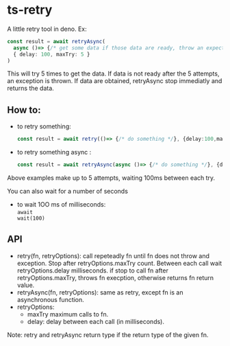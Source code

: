 # ts-retry
A little retry tool in deno. Ex:
```typescript
const result = await retryAsync(
  async ()=> {/* get some data if those data are ready, throw an expection otherwise */}, 
  { delay: 100, maxTry: 5 }
)
```
This will try 5 times to get the data. If data is not ready after the 5 attempts,
an exception is thrown. If data are obtained, retryAsync stop immediatly and returns
the data. 

## How to:
* to retry something: 
  ```typescript
  const result = await retry(()=> {/* do something */}, {delay:100,maxTry:5})
  ```
* to retry something async : 
  ```typescript
  const result = await retryAsync(async ()=> {/* do something */}, {delay:100,maxTry:5})
  ```
Above examples make up to 5 attempts, waiting 100ms between each try.

You can also wait for a number of seconds
* to wait 1OO ms of milliseconds: <br/><code>await wait(100)</code> 


## API
* retry(fn, retryOptions): call repeteadly fn until fn does not throw and exception. Stop after retryOptions.maxTry count. Between each call wait retryOptions.delay milliseconds.
if stop to call fn after retryOptions.maxTry, throws fn execption, otherwise returns fn return value.
* retryAsync(fn, retryOptions): same as retry, except fn is an asynchronous function.
* retryOptions:
  - maxTry maximum calls to fn.
  - delay: delay between each call (in milliseconds).

Note: retry and retryAsync return type if the return type of the given fn.